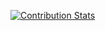 <!-- ### Hi there 👋 -->

 [![Contribution Stats](https://github-contribution-stats.vercel.app/api/?username=kaelwi)](https://github.com/LordDashMe/github-contribution-stats/)

<!--
**kaelwi/kaelwi** is a ✨ _special_ ✨ repository because its `README.md` (this file) appears on your GitHub profile.

Here are some ideas to get you started:

- 🔭 I’m currently working on ...
- 🌱 I’m currently learning ...
- 👯 I’m looking to collaborate on ...
- 🤔 I’m looking for help with ...
- 💬 Ask me about ...
- 📫 How to reach me: ...
- 😄 Pronouns: ...
- ⚡ Fun fact: ...
-->
